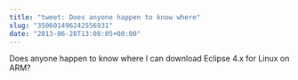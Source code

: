 ```yaml
---
title: "tweet: Does anyone happen to know where"
slug: "350601496242556931"
date: "2013-06-28T13:08:05+00:00"
---
```

Does anyone happen to know where I can download Eclipse 4.x for Linux on ARM?